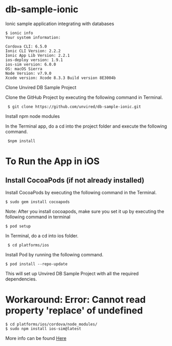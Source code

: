 # db-sample-ionic
Ionic sample application integrating with databases

```
$ ionic info
Your system information:

Cordova CLI: 6.5.0 
Ionic CLI Version: 2.2.2
Ionic App Lib Version: 2.2.1
ios-deploy version: 1.9.1 
ios-sim version: 6.0.0 
OS: macOS Sierra
Node Version: v7.9.0
Xcode version: Xcode 8.3.3 Build version 8E3004b
```

Clone Unvired DB Sample Project

Clone the GitHub Project by executing the following command in Terminal.

```
 $ git clone https://github.com/unvired/db-sample-ionic.git
```

Install npm node modules 

In the Terminal app, do a cd into the project folder and execute the following command.

```
 $npm install 
```

# To Run the App in iOS

**Install CocoaPods (if not already installed)**
------------------------------------------------

Install CocoaPods by executing the following command in the Terminal.

```
$ sudo gem install cocoapods
```

Note: After you install cocoapods, make sure you set it up by executing the following command in terminal

```
$ pod setup
```

In Terminal, do a cd into ios folder.

```
 $ cd platforms/ios
```

Install Pod by running the following command.

```
$ pod install --repo-update
```

This will set up Unvired DB Sample Project with all the required dependencies.

# Workaround: Error: Cannot read property 'replace' of undefined

```
$ cd platforms/ios/cordova/node_modules/
$ sudo npm install ios-sim@latest
```
More info can be found [Here](https://forum.ionicframework.com/t/error-cannot-read-property-replace-of-undefined/94532/12)


